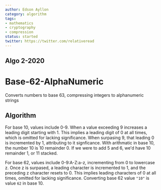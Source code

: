 ```yaml
---
author: Edson Ayllon
category: algorithm
tags: 
- mathematics
- cryptography
- compression
status: started
twitter: https://twitter.com/relativeread
---
```


## Algo 2-2020

# Base-62-AlphaNumeric

Converts numbers to base 63, compressing integers to alphanumeric strings

## Algorithm

For base 10, values include 0-9. When a value exceeding 9 increases a leading digit starting with 1. This implies a leading digit of 0 at all times, which is omitted for lacking significance. When surpasing 9, that leading 0 is incremented by 1, attributing to it signficance. With arithmatic in base 10, the number 10 is 10 remainder 0. If we were to add 5 and 6, we'd have 10 remainder 1, or 11 stacked.


For base 62, values include 0-9:A-Z:a-z, incrementing from 0 to lowercase z. Once z is surpased, a leading character is incremented to 1, and the preceding z character resets to 0. This implies leading characters of 0 at all times, omitted for lacking significance. Converting base 62 value `"10"` is value `62` in base 10. 